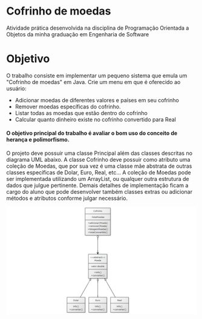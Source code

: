 # Cofrinho de moedas
Atividade prática desenvolvida na disciplina de Programação Orientada a Objetos da minha graduação em Engenharia de Software
# Objetivo
O trabalho consiste em implementar um pequeno sistema que emula um "Cofrinho de moedas" em Java. Crie um menu em que é oferecido ao usuário:
- Adicionar moedas de diferentes valores e países em seu cofrinho
- Remover moedas específicas do cofrinho.
- Listar todas as moedas que estão dentro do cofrinho
- Calcular quanto dinheiro existe no cofrinho convertido para Real

#### O objetivo principal do trabalho é avaliar o bom uso do conceito de herança e polimorfismo.

O projeto deve possuir uma classe Principal além das classes descritas no diagrama UML abaixo. A classe Cofrinho deve possuir como atributo uma coleção de Moedas, que por sua vez é uma classe mãe abstrata de outras classes específicas de Dolar, Euro, Real, etc... A coleção de Moedas pode ser implementada utilizando um ArrayList, ou qualquer outra estrutura de dados que julgue pertinente. Demais detalhes de implementação ficam a cargo do aluno que pode desenvolver também classes extras ou adicionar métodos e atributos conforme julgar necessário.

<p align="center">
<img src="/img/diagrama.png">
</p>
